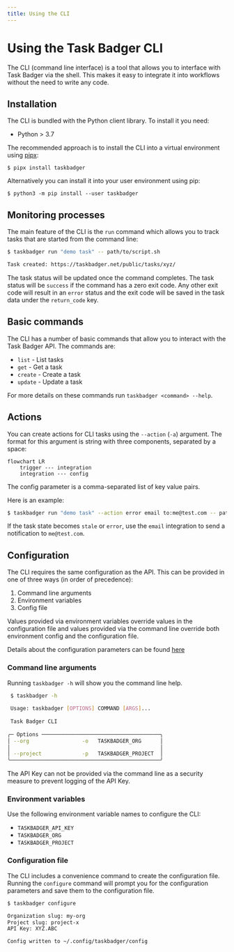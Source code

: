 ```yaml
---
title: Using the CLI
---
```

# Using the Task Badger CLI

The CLI (command line interface) is a tool that allows you to interface with
Task Badger via the shell. This makes it easy to integrate it into workflows
without the need to write any code.

## Installation

The CLI is bundled with the Python client library. To install it you need:

* Python > 3.7

The recommended approach is to install the CLI into a virtual environment using [pipx](https://pypa.github.io/pipx/):

```shell
$ pipx install taskbadger
```

Alternatively you can install it into your user environment using pip:

```shell
$ python3 -m pip install --user taskbadger
```

## Monitoring processes

The main feature of the CLI is the `run` command which allows you to track tasks
that are started from the command line:

```bash
$ taskbadger run "demo task" -- path/to/script.sh

Task created: https://taskbadger.net/public/tasks/xyz/
```

The task status will be updated once the command completes. The task status
will be `success` if the command has a zero exit code. Any other exit code
will result in an `error` status and the exit code will be saved in the
task data under the `return_code` key.

## Basic commands

The CLI has a number of basic commands that allow you to interact with the Task Badger
API. The commands are:

* `list` - List tasks
* `get` - Get a task
* `create` - Create a task
* `update` - Update a task

For more details on these commands run `taskbadger <command> --help`.

## Actions

You can create actions for CLI tasks using the `--action` (`-a`) argument. The
format for this argument is string with three components, separated by a space:

```mermaid
flowchart LR
    trigger --- integration
    integration --- config
```

The config parameter is a comma-separated list of key value pairs.

Here is an example:

```bash
$ taskbadger run "demo task" --action error email to:me@test.com -- path/to/script.sh
```

If the task state becomes `stale` or `error`, use the `email` integration to
send a notification to `me@test.com`.

## Configuration

The CLI requires the same configuration as the API. This can be provided in one of
three ways (in order of precedence):

1. Command line arguments
2. Environment variables
3. Config file

Values provided via environment variables override values in the configuration file
and values provided via the command line override both environment config and the
configuration file.

Details about the configuration parameters can be found [here](basics.md#organization-and-project)

### Command line arguments

Running `taskbadger -h` will show you the command line help. 
  
```bash
 $ taskbadger -h
                                                                                                            
 Usage: taskbadger [OPTIONS] COMMAND [ARGS]...                                                              
                                                                                                            
 Task Badger CLI                                                                                            
                                                                                                            
╭─ Options ──────────────────────────────────────╮
│ --org                 -o   TASKBADGER_ORG      │
│                                                │
│ --project             -p   TASKBADGER_PROJECT  │
╰────────────────────────────────────────────────╯
```

The API Key can not be provided via the command line as a security measure to prevent logging
of the API Key.

### Environment variables

Use the following environment variable names to configure the CLI:

* `TASKBADGER_API_KEY`
* `TASKBADGER_ORG`
* `TASKBADGER_PROJECT`

### Configuration file

The CLI includes a convenience command to create the configuration file. Running the `configure`
command will prompt you for the configuration parameters and save them to the configuration
file.

```bash
$ taskbadger configure

Organization slug: my-org 
Project slug: project-x 
API Key: XYZ.ABC 

Config written to ~/.config/taskbadger/config
```
